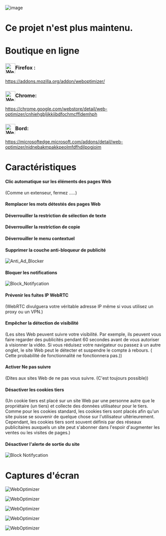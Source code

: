 ![image](chrome/icons/icon.png)

# Ce projet n'est plus maintenu.

# Boutique en ligne

### <img src="webstore/images/firefox.png" width="32" height="32" alt="WebOptimizer Firefox" align="center" />Firefox :

<https://addons.mozilla.org/addon/weboptimizer/>

### <img src="webstore/images/chrome.png" width="32" height="32" alt="WebOptimizer Chrome" align="center" />Chrome:

<https://chrome.google.com/webstore/detail/web-optimizer/cnhiehgbljjkkiibdfochmcffldemhph>

### <img src="webstore/images/edge.png" width="32" height="32" alt="WebOptimizer Edge" align="center" />Bord:

<https://microsoftedge.microsoft.com/addons/detail/web-optimizer/nidnebakmpakkpeolmfdfhdilpogjoim>

# Caractéristiques

#### Clic automatique sur les éléments des pages Web

(Comme un extenseur, fermez .....)

#### Remplacer les mots détestés des pages Web

#### Déverrouiller la restriction de sélection de texte

#### Déverrouiller la restriction de copie

#### Déverrouiller le menu contextuel

#### Supprimer la couche anti-bloqueur de publicité

![Anti_Ad_Blocker](chrome/images/anti_adblock.png)

#### Bloquer les notifications

![Block_Notifycation](chrome/images/notification.png)

#### Prévenir les fuites IP WebRTC

(WebRTC divulguera votre véritable adresse IP même si vous utilisez un proxy ou un VPN.)

#### Empêcher la détection de visibilité

(Les sites Web peuvent suivre votre visibilité. Par exemple, ils peuvent vous faire regarder des publicités pendant 60 secondes avant de vous autoriser à visionner la vidéo. Si vous réduisez votre navigateur ou passez à un autre onglet, le site Web peut le détecter et suspendre le compte à rebours. ( Cette probabilité de fonctionnalité ne fonctionnera pas.))

#### Activer Ne pas suivre

(Dites aux sites Web de ne pas vous suivre. (C'est toujours possible))

#### Désactiver les cookies tiers

(Un cookie tiers est placé sur un site Web par une personne autre que le propriétaire (un tiers) et collecte des données utilisateur pour le tiers. Comme pour les cookies standard, les cookies tiers sont placés afin qu'un site puisse se souvenir de quelque chose sur l'utilisateur ultérieurement. Cependant, les cookies tiers sont souvent définis par des réseaux publicitaires auxquels un site peut s'abonner dans l'espoir d'augmenter les ventes ou les visites de pages.)

#### Désactiver l'alerte de sortie du site

![Block Notifycation](chrome/images/leave_this_site.png)

# Captures d'écran

![WebOptimizer](screenshots/1.png)

![WebOptimizer](screenshots/2.png)

![WebOptimizer](screenshots/3.png)

![WebOptimizer](screenshots/auto_click.png)

![WebOptimizer](screenshots/replace_words_google.png)
